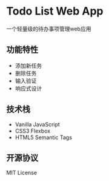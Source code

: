 # Todo List Web App



一个轻量级的待办事项管理web应用

## 功能特性
- 添加新任务
- 删除任务
- 输入验证
- 响应式设计



## 技术栈
- Vanilla JavaScript
- CSS3 Flexbox
- HTML5 Semantic Tags

## 开源协议
MIT License
